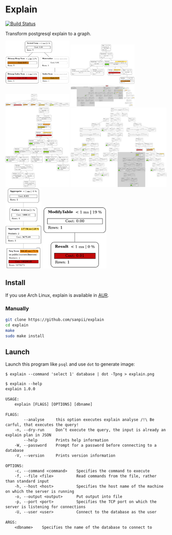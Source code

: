 # Explain

[![Build Status](https://gitlab.com/sanpi/explain/badges/master/pipeline.svg)](https://gitlab.com/sanpi/explain/commits/master)

Transform postgresql explain to a graph.

[<img title="Explain plan 1" src="https://raw.githubusercontent.com/sanpii/explain/master/examples/plan_1.png" width="200px" />](https://raw.githubusercontent.com/sanpii/explain/master/examples/plan_1.png)
[<img title="Explain plan 2" src="https://raw.githubusercontent.com/sanpii/explain/master/examples/plan_2.png" width="200px" />](https://raw.githubusercontent.com/sanpii/explain/master/examples/plan_2.png)
[<img title="Explain plan 3" src="https://raw.githubusercontent.com/sanpii/explain/master/examples/plan_3.png" width="200px" />](https://raw.githubusercontent.com/sanpii/explain/master/examples/plan_3.png)
[<img title="Explain plan 4" src="https://raw.githubusercontent.com/sanpii/explain/master/examples/plan_4.png" width="200px" />](https://raw.githubusercontent.com/sanpii/explain/master/examples/plan_4.png)
[<img title="Explain plan 5" src="https://raw.githubusercontent.com/sanpii/explain/master/examples/plan_5.png" width="200px" />](https://raw.githubusercontent.com/sanpii/explain/master/examples/plan_5.png)
[<img title="Explain plan large" src="https://raw.githubusercontent.com/sanpii/explain/master/examples/plan_large.png" width="300px" />](https://raw.githubusercontent.com/sanpii/explain/master/examples/plan_large.png)
[<img title="Explain plan parallel" src="https://raw.githubusercontent.com/sanpii/explain/master/examples/plan_parallel.png" height="250px" />](https://raw.githubusercontent.com/sanpii/explain/master/examples/plan_parallel.png)
[<img title="Explain plan trigger" src="https://raw.githubusercontent.com/sanpii/explain/master/examples/plan_trigger.png" width="200px" />](https://raw.githubusercontent.com/sanpii/explain/master/examples/plan_trigger.png)

## Install

If you use Arch Linux, explain is available in
[AUR](https://aur.archlinux.org/packages/explain/).

### Manually

```bash
git clone https://github.com/sanpii/explain
cd explain
make
sudo make install
```

## Launch

Launch this program like `psql` and use `dot` to generate image:

```
$ explain --command 'select 1' database | dot -Tpng > explain.png
```

```
$ explain --help
explain 1.0.0

USAGE:
    explain [FLAGS] [OPTIONS] [dbname]

FLAGS:
        --analyse     this option executes explain analyse /!\ Be carful, that executes the query!
    -n, --dry-run     Don’t execute the query, the input is already an explain plan in JSON
        --help        Prints help information
    -W, --password    Prompt for a password before connecting to a database
    -V, --version     Prints version information

OPTIONS:
    -c, --command <command>    Specifies the command to execute
    -f, --file <file>          Read commands from the file, rather than standard input
    -h, --host <host>          Specifies the host name of the machine on which the server is running
    -o, --output <output>      Put output into file
    -p, --port <port>          Specifies the TCP port on which the server is listening for connections
    -U, --user <user>          Connect to the database as the user

ARGS:
    <dbname>    Specifies the name of the database to connect to
```
